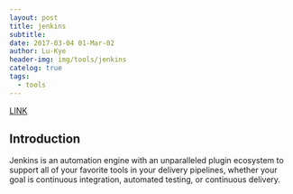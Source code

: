 ```yaml
---
layout: post
title: jenkins
subtitle: 
date: 2017-03-04 01-Mar-02
author: Lu-Kye
header-img: img/tools/jenkins
catelog: true
tags: 
  - tools
---
```

[LINK](https://jenkins.io/)

## Introduction
Jenkins is an automation engine with an unparalleled plugin ecosystem to support all of your favorite tools in your delivery pipelines, whether your goal is continuous integration, automated testing, or continuous delivery.
